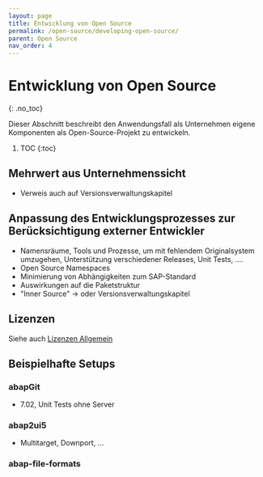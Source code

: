 ```yaml
---
layout: page
title: Entwicklung von Open Source
permalink: /open-source/developing-open-source/
parent: Open Source
nav_order: 4
---
```


# Entwicklung von Open Source
{: .no_toc}

Dieser Abschnitt beschreibt den Anwendungsfall als Unternehmen eigene Komponenten als Open-Source-Projekt zu entwickeln.

1. TOC
{:toc}

## Mehrwert aus Unternehmenssicht

- Verweis auch auf Versionsverwaltungskapitel

## Anpassung des Entwicklungsprozesses zur Berücksichtigung externer Entwickler

- Namensräume, Tools und Prozesse, um mit fehlendem Originalsystem umzugehen, Unterstützung verschiedener Releases, Unit Tests, ....
- Open Source Namespaces
- Minimierung von Abhängigkeiten zum SAP-Standard
- Auswirkungen auf die Paketstruktur
- "Inner Source" -> oder Versionsverwaltungskapitel

## Lizenzen

Siehe auch [Lizenzen Allgemein](/ABAP-Leitfaden/open-source/index#lizenzen)

## Beispielhafte Setups

### abapGit

- 7.02, Unit Tests ohne Server

### abap2ui5

- Multitarget, Downport, ...

### abap-file-formats
